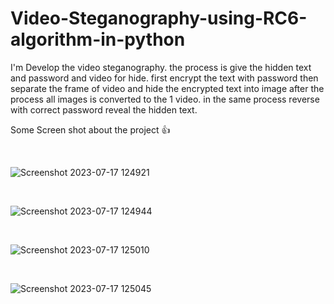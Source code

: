 # Video-Steganography-using-RC6-algorithm-in-python
I'm Develop the video steganography. the process is give the hidden text and password and video for hide. first encrypt the text with password then separate the frame of video and hide the encrypted text into image after the process all images is converted to the 1 video. in the same process reverse with correct password reveal the hidden text.

Some Screen shot about the project 👍

<br>

![Screenshot 2023-07-17 124921](https://github.com/Bala-V22/Video-Steganography-using-RC6-algorithm-in-python/assets/134045414/1af54fd6-033f-4353-93ab-739615fe8356)

<br>

![Screenshot 2023-07-17 124944](https://github.com/Bala-V22/Video-Steganography-using-RC6-algorithm-in-python/assets/134045414/296d6c8a-4e1e-44fb-acd4-c2a0f9d6d92e)

<br> 

![Screenshot 2023-07-17 125010](https://github.com/Bala-V22/Video-Steganography-using-RC6-algorithm-in-python/assets/134045414/1860d5a3-d51a-446e-82f2-d52c36f23728)

<br>

![Screenshot 2023-07-17 125045](https://github.com/Bala-V22/Video-Steganography-using-RC6-algorithm-in-python/assets/134045414/f62553fc-64e9-4d0d-9de2-ea05d23f3b57)
